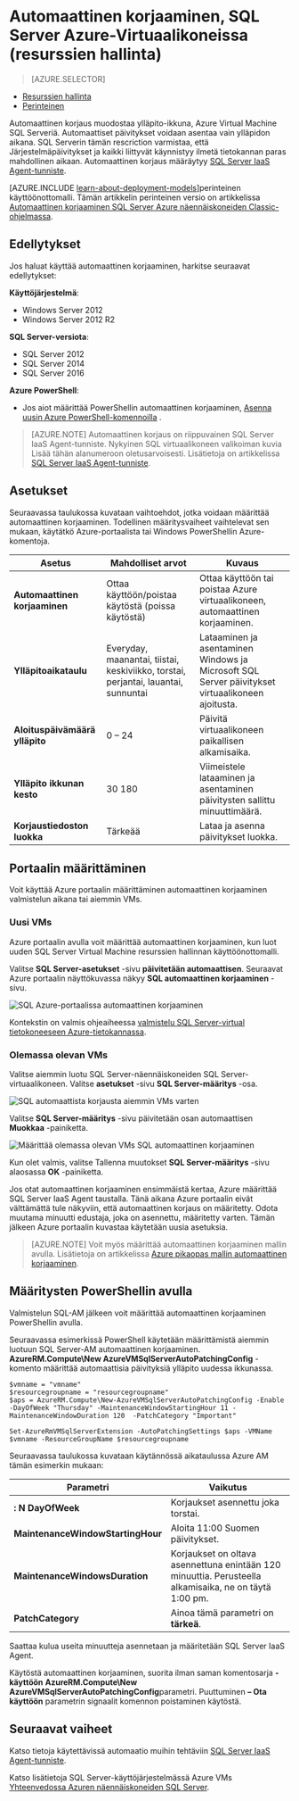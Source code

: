 <properties
    pageTitle="Automaattinen korjaaminen, SQL Server VMs (Resurssienhallinta) | Microsoft Azure"
    description="Tässä artikkelissa kerrotaan automaattinen korjaaminen-ominaisuus, SQL Server näennäiskoneiden Azure resurssien hallinnan avulla."
    services="virtual-machines-windows"
    documentationCenter="na"
    authors="rothja"
    manager="jhubbard"
    editor=""
    tags="azure-resource-manager"/>
<tags
    ms.service="virtual-machines-windows"
    ms.devlang="na"
    ms.topic="article"
    ms.tgt_pltfrm="vm-windows-sql-server"
    ms.workload="infrastructure-services"
    ms.date="08/19/2016"
    ms.author="jroth" />

# <a name="automated-patching-for-sql-server-in-azure-virtual-machines-resource-manager"></a>Automaattinen korjaaminen, SQL Server Azure-Virtuaalikoneissa (resurssien hallinta)

> [AZURE.SELECTOR]
- [Resurssien hallinta](virtual-machines-windows-sql-automated-patching.md)
- [Perinteinen](virtual-machines-windows-classic-sql-automated-patching.md)

Automaattinen korjaus muodostaa ylläpito-ikkuna, Azure Virtual Machine SQL Serveriä. Automaattiset päivitykset voidaan asentaa vain ylläpidon aikana. SQL Serverin tämän rescriction varmistaa, että Järjestelmäpäivitykset ja kaikki liittyvät käynnistyy ilmetä tietokannan paras mahdollinen aikaan. Automaattinen korjaus määräytyy [SQL Server IaaS Agent-tunniste](virtual-machines-windows-sql-server-agent-extension.md).

[AZURE.INCLUDE [learn-about-deployment-models](../../includes/learn-about-deployment-models-rm-include.md)]perinteinen käyttöönottomalli. Tämän artikkelin perinteinen versio on artikkelissa [Automaattinen korjaaminen SQL Server Azure näennäiskoneiden Classic-ohjelmassa](virtual-machines-windows-classic-sql-automated-patching.md).

## <a name="prerequisites"></a>Edellytykset

Jos haluat käyttää automaattinen korjaaminen, harkitse seuraavat edellytykset:

**Käyttöjärjestelmä**:

- Windows Server 2012
- Windows Server 2012 R2

**SQL Server-versiota**:

- SQL Server 2012
- SQL Server 2014
- SQL Server 2016

**Azure PowerShell**:

- Jos aiot määrittää PowerShellin automaattinen korjaaminen, [Asenna uusin Azure PowerShell-komennoilla](../powershell-install-configure.md) .

>[AZURE.NOTE] Automaattinen korjaus on riippuvainen SQL Server IaaS Agent-tunniste. Nykyinen SQL virtuaalikoneen valikoiman kuvia Lisää tähän alanumeroon oletusarvoisesti. Lisätietoja on artikkelissa [SQL Server IaaS Agent-tunniste](virtual-machines-windows-sql-server-agent-extension.md).

## <a name="settings"></a>Asetukset

Seuraavassa taulukossa kuvataan vaihtoehdot, jotka voidaan määrittää automaattinen korjaaminen. Todellinen määritysvaiheet vaihtelevat sen mukaan, käytätkö Azure-portaalista tai Windows PowerShellin Azure-komentoja.

|Asetus|Mahdolliset arvot|Kuvaus|
|---|---|---|
|**Automaattinen korjaaminen**|Ottaa käyttöön/poistaa käytöstä (poissa käytöstä)|Ottaa käyttöön tai poistaa Azure virtuaalikoneen, automaattinen korjaaminen.|
|**Ylläpitoaikataulu**|Everyday, maanantai, tiistai, keskiviikko, torstai, perjantai, lauantai, sunnuntai|Lataaminen ja asentaminen Windows ja Microsoft SQL Server päivitykset virtuaalikoneen ajoitusta.|
|**Aloituspäivämäärä ylläpito**|0 – 24|Päivitä virtuaalikoneen paikallisen alkamisaika.|
|**Ylläpito ikkunan kesto**|30 180|Viimeistele lataaminen ja asentaminen päivitysten sallittu minuuttimäärä.|
|**Korjaustiedoston luokka**|Tärkeää|Lataa ja asenna päivitykset luokka.|

## <a name="configuration-in-the-portal"></a>Portaalin määrittäminen
Voit käyttää Azure portaalin määrittäminen automaattinen korjaaminen valmistelun aikana tai aiemmin VMs.

### <a name="new-vms"></a>Uusi VMs
Azure portaalin avulla voit määrittää automaattinen korjaaminen, kun luot uuden SQL Server Virtual Machine resurssien hallinnan käyttöönottomalli.

Valitse **SQL Server-asetukset** -sivu **päivitetään automaattisen**. Seuraavat Azure portaalin näyttökuvassa näkyy **SQL automaattinen korjaaminen** -sivu.

![SQL Azure-portaalissa automaattinen korjaaminen](./media/virtual-machines-windows-sql-automated-patching/azure-sql-arm-patching.png)

Kontekstin on valmis ohjeaiheessa [valmistelu SQL Server-virtual tietokoneeseen Azure-tietokannassa](virtual-machines-windows-portal-sql-server-provision.md).

### <a name="existing-vms"></a>Olemassa olevan VMs
Valitse aiemmin luotu SQL Server-näennäiskoneiden SQL Server-virtuaalikoneen. Valitse **asetukset** -sivu **SQL Server-määritys** -osa.

![SQL automaattista korjausta aiemmin VMs varten](./media/virtual-machines-windows-sql-automated-patching/azure-sql-rm-patching-existing-vms.png)

Valitse **SQL Server-määritys** -sivu päivitetään osan automaattisen **Muokkaa** -painiketta.

![Määrittää olemassa olevan VMs SQL automaattinen korjaaminen](./media/virtual-machines-windows-sql-automated-patching/azure-sql-rm-patching-configuration.png)

Kun olet valmis, valitse Tallenna muutokset **SQL Server-määritys** -sivu alaosassa **OK** -painiketta.

Jos otat automaattinen korjaaminen ensimmäistä kertaa, Azure määrittää SQL Server IaaS Agent taustalla. Tänä aikana Azure portaalin eivät välttämättä tule näkyviin, että automaattinen korjaus on määritetty. Odota muutama minuutti edustaja, joka on asennettu, määritetty varten. Tämän jälkeen Azure portaalin kuvastaa käytetään uusia asetuksia.

>[AZURE.NOTE] Voit myös määrittää automaattinen korjaaminen mallin avulla. Lisätietoja on artikkelissa [Azure pikaopas mallin automaattinen korjaaminen](https://github.com/Azure/azure-quickstart-templates/tree/master/101-vm-sql-existing-autopatching-update).

## <a name="configuration-with-powershell"></a>Määritysten PowerShellin avulla

Valmistelun SQL-AM jälkeen voit määrittää automaattinen korjaaminen PowerShellin avulla.

Seuraavassa esimerkissä PowerShell käytetään määrittämistä aiemmin luotuun SQL Server-AM automaattinen korjaaminen. **AzureRM.Compute\New AzureVMSqlServerAutoPatchingConfig** -komento määrittää automaattisia päivityksiä ylläpito uudessa ikkunassa.

    $vmname = "vmname"
    $resourcegroupname = "resourcegroupname"
    $aps = AzureRM.Compute\New-AzureVMSqlServerAutoPatchingConfig -Enable -DayOfWeek "Thursday" -MaintenanceWindowStartingHour 11 -MaintenanceWindowDuration 120  -PatchCategory "Important"

    Set-AzureRmVMSqlServerExtension -AutoPatchingSettings $aps -VMName $vmname -ResourceGroupName $resourcegroupname

Seuraavassa taulukossa kuvataan käytännössä aikataulussa Azure AM tämän esimerkin mukaan:

|Parametri|Vaikutus|
|---|---|
|**: N DayOfWeek**|Korjaukset asennettu joka torstai.|
|**MaintenanceWindowStartingHour**|Aloita 11:00 Suomen päivitykset.|
|**MaintenanceWindowsDuration**|Korjaukset on oltava asennettuna enintään 120 minuuttia. Perusteella alkamisaika, ne on täytä 1:00 pm.|
|**PatchCategory**|Ainoa tämä parametri on **tärkeä**.|

Saattaa kulua useita minuutteja asennetaan ja määritetään SQL Server IaaS Agent.

Käytöstä automaattinen korjaaminen, suorita ilman saman komentosarja **-käyttöön** **AzureRM.Compute\New AzureVMSqlServerAutoPatchingConfig**parametri. Puuttuminen **– Ota käyttöön** parametrin signaalit komennon poistaminen käytöstä.

## <a name="next-steps"></a>Seuraavat vaiheet

Katso tietoja käytettävissä automaatio muihin tehtäviin [SQL Server IaaS Agent-tunniste](virtual-machines-windows-sql-server-agent-extension.md).

Katso lisätietoja SQL Server-käyttöjärjestelmässä Azure VMs [Yhteenvedossa Azuren näennäiskoneiden SQL Server](virtual-machines-windows-sql-server-iaas-overview.md).
